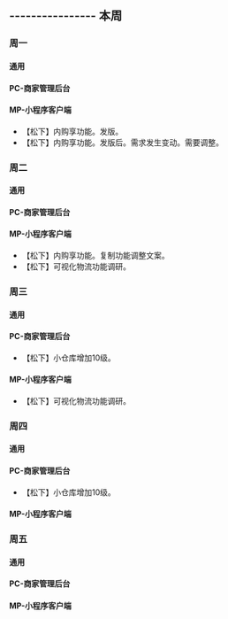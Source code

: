 ## ---------------- 本周

### 周一
#### 通用
#### PC-商家管理后台
#### MP-小程序客户端
* 【松下】内购享功能。发版。
* 【松下】内购享功能。发版后。需求发生变动。需要调整。

### 周二
#### 通用
#### PC-商家管理后台
#### MP-小程序客户端
* 【松下】内购享功能。复制功能调整文案。
* 【松下】可视化物流功能调研。

### 周三
#### 通用
#### PC-商家管理后台
* 【松下】小仓库增加10级。
#### MP-小程序客户端
* 【松下】可视化物流功能调研。

### 周四
#### 通用
#### PC-商家管理后台
* 【松下】小仓库增加10级。
#### MP-小程序客户端

### 周五
#### 通用
#### PC-商家管理后台
#### MP-小程序客户端
